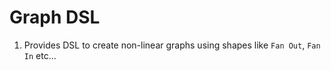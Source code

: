 
# Graph DSL
  1. Provides DSL to create non-linear graphs using shapes like `Fan Out`, `Fan In` etc...